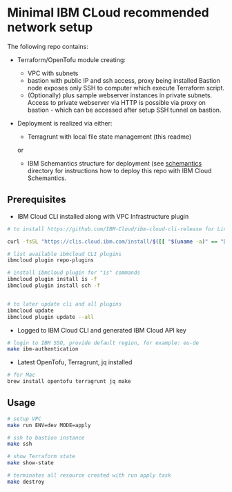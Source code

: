 # Minimal IBM CLoud recommended network setup

The following repo contains:

- Terraform/OpenTofu module creating:

  - VPC with subnets
  - bastion with public IP and ssh access, proxy being installed
  Bastion node exposes only SSH to computer which execute Terraform script.
  - (Optionally) plus sample webserver instances in private subnets.
  Access to private webserver via HTTP is possible via proxy on bastion - which can be accessed after setup SSH tunnel on bastion.

- Deployment is realized via either:

  - Terragrunt with local file state management (this readme)

  or

  - IBM Schemantics structure for deployment (see [schemantics](schemantics/README.md) directory for instructions how to deploy this repo with IBM Cloud Schemantics.

## Prerequisites

- IBM Cloud CLI installed along with VPC Infrastructure plugin

```bash
# to install https://github.com/IBM-Cloud/ibm-cloud-cli-release for Linux

curl -fsSL "https://clis.cloud.ibm.com/install/$([[ "$(uname -a)" == "Darmin"* ]] && echo "osx" || echo "linux" )" | sh

# list available ibmcloud CLI plugins
ibmcloud plugin repo-plugins

# install ibmcloud plugin for "is" commands
ibmcloud plugin install is -f
ibmcloud plugin install sch -f


# to later update cli and all plugins
ibmcloud update
ibmcloud plugin update --all
```

- Logged to IBM Cloud CLI and generated IBM Cloud API key

```bash
# login to IBM SSO, provide default region, for example: eu-de
make ibm-authentication
```

- Latest OpenTofu, Terragrunt, jq installed

```bash
# for Mac
brew install opentofu terragrunt jq make
```

## Usage

```bash
# setup VPC
make run ENV=dev MODE=apply

# ssh to bastion instance
make ssh

# show Terraform state
make show-state

# terminates all resource created with run apply task
make destroy
```
